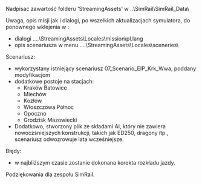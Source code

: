 Nadpisać zawartość folderu 'StreamingAssets' w ..\SimRail\SimRail_Data\

Uwaga, opis misji jak i dialogi, po wszelkich aktualizacjach symulatora, do ponownego wklejenia w :
- dialogi ..\..\StreamingAssets\Locales\mission\pl.lang
- opis scenariusza w menu ..\..\StreamingAssets\Locales\sceneries\

Scenariusz:
- wykorzystany istniejący scenariusz 07_Scenario_EIP_Krk_Wwa, poddany modyfikacjom
- dodatkowe postoje na stacjach:
    - Kraków Batowice
    - Miechów
    - Kozłów
    - Włoszczowa Północ
    - Opoczno
    - Grodzisk Mazowiecki
 - Dodatkowo, stworzony plik ze składami AI, który nie zawiera nowoczśniejszych konstrukcji, takich jak ED250, dragony itp., scenariusz odwozrowuje lata wcześniejsze.

Błędy:
- w najbliższym czasie zostanie dokonana korekta rozkładu jazdy.

Podziękowania dla zespołu SimRail.
